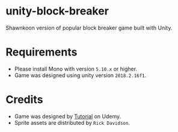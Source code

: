 # unity-block-breaker

Shawnkoon version of popular block breaker game built with Unity.

# Requirements

- Please install Mono with version `5.10.x` or higher.
- Game was designed using unity version `2018.2.16f1`.

# Credits

- Game was designed by [Tutorial](https://www.udemy.com/unitycourse/) on Udemy.
- Sprite assets are distributed by `Rick Davidson`.
